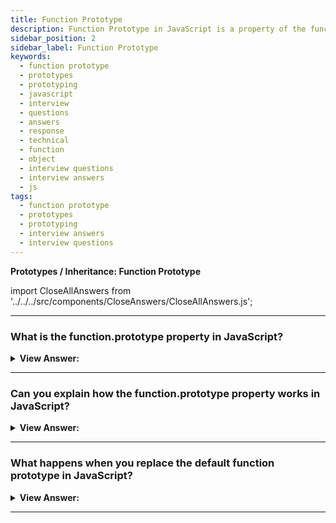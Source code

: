 ```yaml
---
title: Function Prototype
description: Function Prototype in JavaScript is a property of the function object. It is used to store the function's properties and methods. Interview Answers
sidebar_position: 2
sidebar_label: Function Prototype
keywords:
  - function prototype
  - prototypes
  - prototyping
  - javascript
  - interview
  - questions
  - answers
  - response
  - technical
  - function
  - object
  - interview questions
  - interview answers
  - js
tags:
  - function prototype
  - prototypes
  - prototyping
  - interview answers
  - interview questions
---
```


<head>
  <title>Function Prototype | JavaScript Frontend Phone Interview</title>
</head>

**Prototypes / Inheritance: Function Prototype**

import CloseAllAnswers from '../../../src/components/CloseAnswers/CloseAllAnswers.js';

<CloseAllAnswers />

---

### What is the function.prototype property in JavaScript?

<details>
  <summary><strong>View Answer:</strong></summary>
  <div>
  <div><strong>Interview Response:</strong> In simple terms, the function.prototype is a regular property in a function. Every Object in JavaScript contains the prototype meaning a regular property with the prototype name.
</div><br />
  <div><strong className="codeExample">Code Example:</strong><br /><br />

  <div></div>

```js
let animal = {
  eats: true,
};

function Rabbit(name) {
  this.name = name;
}

Rabbit.prototype = animal; // references animal

let rabbit = new Rabbit('White Rabbit'); //  rabbit.__proto__ == animal

alert(rabbit.eats); // true
```

  </div>
  </div>
</details>

---

### Can you explain how the function.prototype property works in JavaScript?

<details>
  <summary><strong>View Answer:</strong></summary>
  <div>
  <div><strong>Interview Response:</strong> Every function has the "prototype” property even if we do not supply it. The prototype object is a special type of enumerable object to which additional properties can be attached to and shared across all the instances of its constructor function. A function prototype property only gets used when a new Function gets called, and it assigns the prototype of the new object.</div><br />
  <div><strong>Technical Response:</strong> Even if we don't offer it, every function has the "prototype" attribute. When a new Function gets invoked, the function prototype property assigns the [[Prototype]] to the new object. After the function prototype property changes (func.prototype = &#123;another object&#125;), new objects generated by the new Function gets another object as [[Prototype]], while existing objects retains the previous one. A default prototype is an object with the sole constructor pointing back to the function itself.
  </div><br />
  <div><strong className="codeExample">Code Example:</strong><br /><br />

  <div></div>

```js
function Rabbit() {}
// by default:
// Rabbit.prototype = { constructor: Rabbit }

let rabbit = new Rabbit(); // inherits from {constructor: Rabbit}

alert(rabbit.constructor == Rabbit); // true (from prototype)
```

  </div>
  </div>
</details>

---

### What happens when you replace the default function prototype in JavaScript?

<details>
  <summary><strong>View Answer:</strong></summary>
  <div>
  <div><strong>Interview Response:</strong> When you override the default prototype in an object, we lose access to the function constructor property of the prototype.
</div><br />
  <div><strong className="codeExample">Code Example:</strong><br /><br />

  <div></div>

```js
function Rabbit() {}
Rabbit.prototype = {
  jumps: true,
};

let rabbit = new Rabbit();
alert(rabbit.constructor === Rabbit); // false
```

  </div>
  </div>
</details>

---
